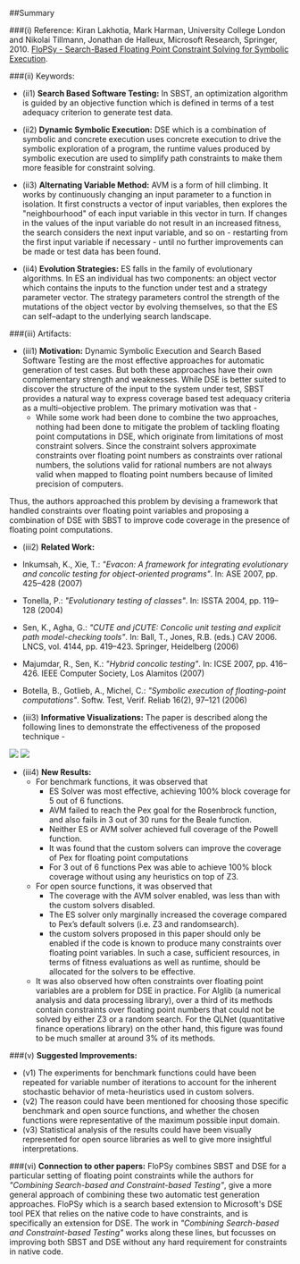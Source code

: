 ##Summary

###(i) Reference: Kiran Lakhotia, Mark Harman, University College London and Nikolai Tillmann, Jonathan de Halleux, Microsoft Research, Springer, 2010. [FloPSy - Search-Based Floating Point Constraint Solving for Symbolic Execution](http://link.springer.com/chapter/10.1007%2F978-3-642-16573-3_11). 

###(ii) Keywords:
* (ii1) **Search Based Software Testing:** In SBST, an optimization algorithm is guided by an objective function which is  defined in terms of a test adequacy criterion to generate test data.

* (ii2) **Dynamic Symbolic Execution:** DSE which is a combination of symbolic and concrete execution uses concrete execution to drive the symbolic exploration of a program, the runtime values produced by symbolic execution are used to simplify path constraints to make them more feasible for constraint solving.

* (ii3) **Alternating Variable Method:** AVM is a form of hill climbing. It works by continuously changing an input parameter to a function in isolation. It first constructs a vector of input variables, then explores the "neighbourhood" of each input variable in this vector in turn. If changes in the values of the input variable do not result in an increased fitness, the search considers the next input variable, and so on - restarting from the first input variable if necessary - until no further improvements can be made or test data has been found.

* (ii4) **Evolution Strategies:** ES falls in the family of evolutionary algorithms. In ES an individual has two components: an object vector which contains the inputs to the function under test and a strategy parameter vector. The strategy parameters control the strength of the mutations of the object vector by evolving themselves, so that the ES can self–adapt to the underlying search landscape.

###(iii) Artifacts:

* (iii1) **Motivation:**  Dynamic Symbolic Execution and Search Based Software Testing are the most effective approaches for automatic generation of test cases. But both these approaches have their own complementary strength and weaknesses. While DSE is better suited to discover the structure of the input to the system under test, SBST provides a natural way to express coverage based test adequacy criteria as a multi–objective problem. The primary motivation was that -
  * While some work had been done to combine the two approaches, nothing had been done to mitigate the problem of tackling floating point computations in DSE, which originate from limitations of most constraint solvers. Since the constraint solvers approximate constraints over floating point numbers as constraints over rational numbers, the solutions valid for rational numbers are not always valid when mapped to floating point numbers because of limited precision of computers. 

Thus, the authors approached this problem by devising a framework that handled constraints over floating point variables and proposing a combination of DSE with SBST to improve code coverage in the presence of floating point computations.

* (iii2) **Related Work:** 
 * Inkumsah, K., Xie, T.: _"Evacon: A framework for integrating evolutionary and concolic testing for object-oriented programs"_. In: ASE 2007, pp. 425–428 (2007)
 * Tonella, P.: _"Evolutionary testing of classes"_. In: ISSTA 2004, pp. 119–128 (2004)
 * Sen, K., Agha, G.: _"CUTE and jCUTE: Concolic unit testing and explicit path model-checking tools"_. In: Ball, T., Jones, R.B. (eds.) CAV 2006. LNCS, vol. 4144, pp. 419–423. Springer, Heidelberg (2006)
 * Majumdar, R., Sen, K.: _"Hybrid concolic testing"_. In: ICSE 2007, pp. 416–426. IEEE Computer Society, Los Alamitos (2007)
 * Botella, B., Gotlieb, A., Michel, C.: _"Symbolic execution of floating-point computations"_. Softw. Test, Verif. Reliab 16(2), 97–121 (2006)


* (iii3) **Informative Visualizations:** The paper is described along the following lines to demonstrate the effectiveness of the proposed technique -
<img src="https://cloud.githubusercontent.com/assets/7557398/10125842/a9b509aa-6550-11e5-9541-347dc13b9923.jpg">
<img src="https://cloud.githubusercontent.com/assets/7557398/10125841/a7caf38e-6550-11e5-903a-8f9c9d1cb62b.jpg">

* (iii4) **New Results:**
   * For benchmark functions, it was observed that 
      * ES Solver was most effective, achieving 100% block coverage for 5 out of 6 functions. 
      * AVM failed to reach the Pex goal for the Rosenbrock function, and also fails in 3 out of 30 runs for the Beale function. 
      * Neither ES or AVM solver achieved full coverage of the Powell function.
      * It was found that the custom solvers can improve the coverage of Pex for floating point computations
      * For 3 out of 6 functions Pex was able to achieve 100% block coverage without using any heuristics on top of Z3.
   * For open source functions, it was observed that 
      * The coverage with the AVM solver enabled, was less than with the custom solvers disabled.
      * The ES solver only marginally increased the coverage compared to Pex’s default solvers (i.e. Z3 and randomsearch).
      * the custom solvers proposed in this paper should only be enabled if the code is known to produce many constraints over floating point variables. In such a case, sufficient resources, in terms of fitness evaluations as well as runtime, should be allocated for the solvers to be effective.
   * It was also observed how often constraints over floating point variables are a problem for DSE in practice. For Alglib (a numerical analysis and data processing library), over a third of its methods contain constraints over floating point numbers that could not be solved by either Z3 or a random search. For the QLNet (quantitative finance
operations library) on the other hand, this figure was found to be much smaller at around 3% of its methods.
  
###(v) **Suggested Improvements:**
* (v1) The experiments for benchmark functions could have been repeated for variable number of iterations to account for the inherent stochastic behavior of meta-heuristics used in custom solvers.
* (v2) The reason could have been mentioned for choosing those specific benchmark and open source functions, and whether the chosen functions were representative of the maximum possible input domain.
* (v3) Statistical analysis of the results could have been visually represented for open source libraries as well to give more insightful interpretations.

###(vi) **Connection to other papers:**
FloPSy combines SBST and DSE for a particular setting of floating point constraints while the authors for _"Combining Search-based and Constraint-based Testing"_, give a more general approach of combining these two automatic test generation approaches. FloPSy which is a search based extension to Microsoft's DSE tool PEX that relies on the native code to have constraints, and is specifically an extension for DSE. The work in _"Combining Search-based and Constraint-based Testing"_ works along these lines, but focusses on improving both SBST and DSE without any hard requirement for constraints in native code.

